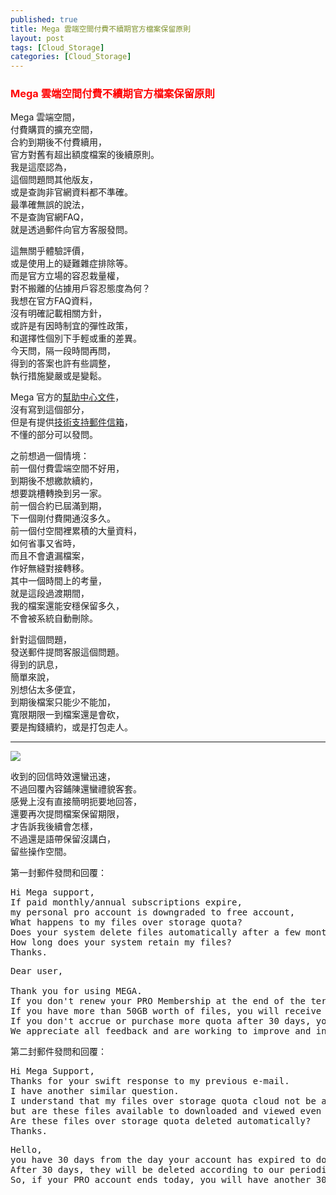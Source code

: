 ```yaml
---
published: true
title: Mega 雲端空間付費不續期官方檔案保留原則
layout: post
tags: [Cloud_Storage]
categories: [Cloud_Storage]
---
```


### <font color="red">Mega 雲端空間付費不續期官方檔案保留原則</font>   
        
Mega 雲端空間，    
付費購買的擴充空間，    
合約到期後不付費續用，   
官方對舊有超出額度檔案的後續原則。   
我是這麼認為，   
這個問題問其他版友，    
或是查詢非官網資料都不準確。    
最準確無誤的說法，   
不是查詢官網FAQ，    
就是透過郵件向官方客服發問。    
    
這無關乎體驗評價，   
或是使用上的疑難雜症排除等。    
而是官方立場的容忍栽量權，   
對不搬離的佔據用戶容忍態度為何？    
我想在官方FAQ資料，   
沒有明確記載相關方針，   
或許是有因時制宜的彈性政策，    
和選擇性個別下手輕或重的差異。   
今天問，隔一段時間再問，    
得到的答案也許有些調整，    
執行措施變嚴或是變鬆。   
    
Mega 官方的[幫助中心文件][1]，    
沒有寫到這個部分，   
但是有提供[技術支持郵件信箱][2]，    
不懂的部分可以發問。    
    
之前想過一個情境：   
前一個付費雲端空間不好用，   
到期後不想繳款續約，    
想要跳槽轉換到另一家。   
前一個合約已屆滿到期，   
下一個剛付費開通沒多久。    
前一個付空間裡累積的大量資料，   
如何省事又省時，    
而且不會遺漏檔案，   
作好無縫對接轉移。   
其中一個時間上的考量，   
就是這段過渡期間，   
我的檔案還能安穩保留多久，   
不會被系統自動刪除。    
    
針對這個問題，   
發送郵件提問客服這個問題。   
得到的訊息，    
簡單來說，   
別想佔太多便宜，    
到期後檔案只能少不能加，    
寬限期限一到檔案還是會砍，   
要是掏錢續約，或是打包走人。    

-----

<picture>
<source type="image/webp" srcset="https://res.cloudinary.com/shengshampoo/image/upload/s--ApvLu4uB--/v1509260755/Screenshot_20171025-1215162-fs81_r3xt2d.webp">
<img class="responsively-lazy responsively-lazy-300" src="https://res.cloudinary.com/shengshampoo/image/upload/s--dKrVnhl1--/v1508923155/Screenshot_20171025-1215162-fs81_ffxxop.png" srcset="data:image/gif;base64,R0lGODlhAQABAIAAAP///////yH5BAEKAAEALAAAAAABAAEAAAICTAEAOw==">
</picture>        

收到的回信時效還蠻迅速，            
不過回覆內容鋪陳還蠻禮貌客套。       
感覺上沒有直接簡明扼要地回答，         
還要再次提問檔案保留期限，           
才告訴我後續會怎樣，              
不過還是語帶保留沒講白，            
留些操作空間。         

第一封郵件發問和回覆：

<pre class="prettyprint">
Hi Mega support,    
If paid monthly/annual subscriptions expire,    
my personal pro account is downgraded to free account,    
What happens to my files over storage quota?    
Does your system delete files automatically after a few months of no-payments?    
How long does your system retain my files?    
Thanks.   
</pre>

<pre class="prettyprint">
Dear user,

Thank you for using MEGA.   
If you don't renew your PRO Membership at the end of the term purchased, your account will simply revert to a Free account.   
If you have more than 50GB worth of files, you will receive multiple deletion warnings, so you have a chance to save your files locally or purchase a PRO account.    
If you don't accrue or purchase more quota after 30 days, your account’s uploads will remain suspended and Rubbish Bin will be cleared.   
We appreciate all feedback and are working to improve and integrate new features with this feedback in mind.    
</pre>


第二封郵件發問和回覆：

<pre class="prettyprint">
Hi Mega Support,
Thanks for your swift response to my previous e-mail.
I have another similar question.
I understand that my files over storage quota cloud not be added or changed,
but are these files available to downloaded and viewed even if my paid account expired after 30 days?
Are these files over storage quota deleted automatically?
Thanks.
</pre>

<pre class="prettyprint">
Hello,    
you have 30 days from the day your account has expired to download your files.    
After 30 days, they will be deleted according to our periodical purge, there is not an exact date.    
So, if your PRO account ends today, you will have another 30 days to save your files.   
</pre>



[1]: https://mega.nz/help
[2]: https://mega.nz/contact
